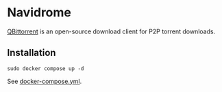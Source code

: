 # Navidrome

[QBittorrent](https://www.qbittorrent.org/) is an open-source download client for P2P torrent downloads.

## Installation

```
sudo docker compose up -d
```

See [docker-compose.yml](./docker-compose.yml).
